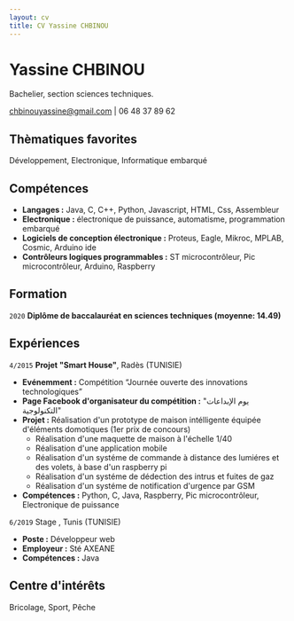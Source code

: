```yaml
---
layout: cv
title: CV Yassine CHBINOU
---
```

# Yassine CHBINOU
Bachelier, section sciences techniques.
<div id="webaddress">
  <a href="mailto:chbinouyassine@gmail.com">chbinouyassine@gmail.com</a> | 
  <a>06 48 37 89 62</a>
</div>

## Thèmatiques favorites
Développement, Electronique, Informatique embarqué  

## Compétences

* __Langages :__ Java, C, C++, Python, Javascript, HTML, Css, Assembleur
* __Electronique :__ électronique de puissance, automatisme, programmation embarqué
* __Logiciels de conception électronique :__ Proteus, Eagle, Mikroc, MPLAB, Cosmic, Arduino ide
* __Contrôleurs logiques programmables :__ ST microcontrôleur, Pic microcontrôleur, Arduino, Raspberry


## Formation

`2020`
__Diplôme de baccalauréat en sciences techniques (moyenne: 14.49)__

## Expériences

`4/2015`
__Projet "Smart House"__, Radès (TUNISIE)

- __Evénemment :__  Compétition “Journée ouverte des innovations technologiques”
- __Page Facebook d'organisateur du compétition :__  "يوم الإبداعات التكنولوجية"
- __Projet :__ Réalisation d'un prototype de maison intélligente équipée d'éléments domotiques (1er prix de concours)
  - Réalisation d'une maquette de maison à l'échelle 1/40
  - Réalisation d'une application mobile
  - Réalisation d'un systéme de commande à distance des lumiéres et des volets, à base d'un raspberry pi
  - Réalisation d'un systéme de dédection des intrus et fuites de gaz
  - Réalisation d'un systéme de notification d'urgence par GSM
- __Compétences :__ Python, C, Java, Raspberry, Pic microcontrôleur, Electronique de puissance

`6/2019`
  Stage , Tunis (TUNISIE)

- __Poste :__  Développeur web
- __Employeur :__ Sté AXEANE
- __Compétences :__ Java



## Centre d'intérêts

 Bricolage, Sport, Pêche

<!-- ### Footer

Dernière mise à jour : 10/01/2021

-->
